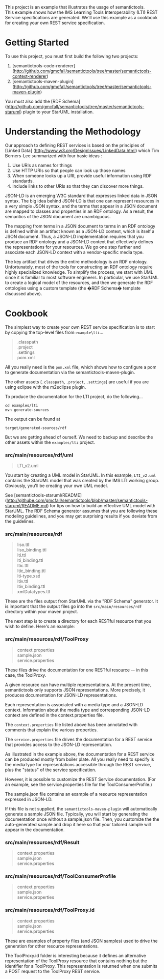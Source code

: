This project is an example that illustrates the usage of semantictools.  
This example shows how the IMS Learning Tools Interoperability (LTI) REST Service 
specifications are generated.  We'll use this example as a cookbook for
creating your own REST service specification.

# Getting Started
To use this project, you must first build the following two projects:

1. [semantictools-code-renderer] (http://github.com/gmcfall/semantictools/tree/master/semantictools-context-renderer)
2. [semantictools-maven-plugin] (http://github.com/gmcfall/semantictools/tree/master/semantictools-maven-plugin)

You must also add the [RDF Schema] (http://github.com/gmcfall/semantictools/tree/master/semantictools-staruml)
plugin to your StarUML installation.

# Understanding the Methodology
 
Our approach to defining REST services is based on the principles of
[Linked Data] (http://www.w3.org/DesignIssues/LinkedData.html)
which Tim Berners-Lee summarized with four basic ideas :

1.  Use URIs as names for things
2.  Use HTTP URIs so that people can look up those names
3.  When someone looks up a URI, provide useful information using RDF standards.
4.  Include links to other URIs so that they can discover more things.

JSON-LD is an emerging W3C standard that expresses linked data in JSON syntax.
The big idea behind JSON-LD is that one can represent resources in a very simple
JSON syntax, and the terms that appear in a JSON document are mapped to classes
and properties in an RDF ontology.  As a result, the semantics of the JSON document
are unambiguous.

The mapping from terms in a JSON document to terms in an RDF ontology is defined
within an artifact known as a JSON-LD context, which is itself a JSON document. 
Thus, a JSON-LD implementation requires that you produce an RDF ontology and a
JSON-LD context that effectively defines the representations for your resources. We
go one step further and associate each JSON-LD context with a vendor-specific media type.
 
The key artifact that drives the entire methodology is an RDF ontology.
Unfortunately, most of the tools for constructing an RDF ontology require highly
specialized knowledge.  To simplify the process, we start with UML since it is
familiar to most software engineers.  In particular, we use StarUML to create a
logical model of the resources, and then we generate the RDF ontologies using a
custom template (the �RDF Schema� template discussed above).


# Cookbook

The simplest way to create your own REST service specification is to start by copying the 
top-level files from `example\lti`...

> .classpath  
  .project  
  .settings  
  pom.xml  
     
All you really need is the `pom.xml` file, which shows how to configure
a pom to generate documentation via the semantictools-maven-plugin.
     
The other assets (`.classpath`, `.project`, `.settings`) are useful if you are using
eclipse with the m2eclipse plugin.


To produce the documentation for the LTI project, do the following...

    cd examples/lti  
    mvn generate-sources  
    
The output can be found at

    target/generated-sources/rdf

But we are getting ahead of ourself.  We need to backup and describe the other 
assets within the `examples/lti` project.

    
### src/main/resources/rdf/uml
> LTI_v2.uml

You start by creating a UML model in StarUML.  In this example, `LTI_v2.uml` contains
the StarUML model that was created by the IMS LTI working group. Obviously, you'll be 
creating your own UML model.

See  [semantictools-staruml/README] (http://githube.com/gmcfall/semantictools/blob/master/semantictools-staruml/README.md) 
for tips on how to build an effective UML model with StarUML. The RDF Schema generator assumes that
you are following these modeling guidelines, and you may get surprising results if you deviate
from the guidelines.

     
### src/main/resources/rdf  
>    liso.ttl  
     liso_binding.ttl  
     lti.ttl  
     lti_binding.ttl  
     ltic.ttl  
     ltic_binding.ttl  
     lti-type.xsd  
     ltiv.ttl  
     ltiv_binding.ttl  
     xmlDatatypes.ttl  
     
These are the files output from StarUML via the "RDF Schema" generator.
It is important that the output files go into the
`src/main/resources/rdf` directory within your maven project.

The next step is to create a directory for each RESTful resource that
you wish to define.  Here's an example:
     
### src/main/resources/rdf/ToolProxy  
>    context.properties  
     sample.json  
     service.properties  
     
These files drive the documentation for one RESTful resource --
in this case, the ToolProxy.
     
A given resource can have multiple representations.  At the present time, 
semantictools only supports JSON representations.  More precisely, it
produces documentation for JSON-LD representations.
     
Each representation is associated with a media type and a JSON-LD
context.  Information about the media type and corresponding JSON-LD
context are defined in the context.properties file.
     
The `context.properties` file listed above has been annotated with comments 
that explain the various properties.
     
The `service.properties` file drives the documentation for a REST
service that provides access to the JSON-LD representation.
     
As illustrated in the example above, the documentation for a REST 
service can be produced mostly from boiler plate.  All you really need
to specify is the mediaType for representations accessible through the
REST service, plus the "status" of the service specification.
     
However, it is possible to customize the REST Service documentation.
(For an example, see the service.properties file for the ToolConsumerProfile.)
     
The sample.json file contains an example of a resource representation 
expressed in JSON-LD.
     
If this file is not supplied, the `semantictools-maven-plugin` will automatically 
generate a sample JSON file.  Typically, you will start by generating the documentation 
once without a sample.json file. Then, you customize the the auto-generated sample
and drop it here so that your tailored sample will appear in the documentation.
     
### src/main/resources/rdf/Result  
>    context.properties  
     sample.json  
     service.properties

### src/main/resources/rdf/ToolConsumerProfile  
>    context.properties  
     sample.json  
     service.properties  
     
### src/main/resources/rdf/ToolProxy.id  
>    context.properties  
     sample.json  
     service.properties  
     
These are examples of property files (and JSON samples) used to drive the
generation for other resource representations.
     
The ToolProxy.id folder is interesting because it defines an alternative
representation of the ToolProxy resource that contains nothing but
the identifier for a ToolProxy.  This representation is returned when
one submits a POST request to the ToolProxy REST service.
     


